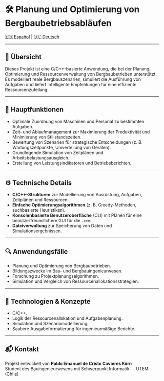 # 🛠️ Planung und Optimierung von Bergbaubetriebsabläufen

[🇪🇸 Español](README.es.md) | [🇩🇪 Deutsch](README.de.md)

---

## 📌 Übersicht

Dieses Projekt ist eine C/C++-basierte Anwendung, die bei der Planung, Optimierung und Ressourcenverwaltung von Bergbaubetrieben unterstützt. Es modelliert reale Bergbauszenarien, simuliert die Ausführung von Aufgaben und liefert intelligente Empfehlungen für eine effiziente Ressourcenzuteilung.

---

## 🎯 Hauptfunktionen

- Optimale Zuordnung von Maschinen und Personal zu bestimmten Aufgaben.
- Zeit- und Ablaufmanagement zur Maximierung der Produktivität und Minimierung von Stillstandszeiten.
- Bewertung von Szenarien für strategische Entscheidungen (z. B. Wartungszeitpunkte, Umverteilung von Geräten).
- Grundlegende Simulation von Zeitplänen und Arbeitsbelastungsausgleich.
- Erstellung von Leistungsindikatoren und Betriebsberichten.

---

## ⚙️ Technische Details

- **C/C++-Strukturen** zur Modellierung von Ausrüstung, Aufgaben, Zeitplänen und Ressourcen.
- **Einfache Optimierungsalgorithmen** (z. B. Greedy-Methoden, suchbasierte Heuristiken).
- **Konsolenbasierte Benutzeroberfläche** (CLI) mit Plänen für eine benutzerfreundlichere GUI für die `.exe`.
- **Dateiverwaltung** zur Speicherung von Daten und Simulationsergebnissen.

---

## 🔍 Anwendungsfälle

- Planung und Optimierung von Bergbaubetrieben.
- Bildungszwecke im Bau- und Bergbauingenieurwesen.
- Forschung zu Projektplanungsalgorithmen.
- Simulation und Vergleich von Ressourcenallokationsstrategien.

---

## 🧠 Technologien & Konzepte

- C/C++.
- Logik der Ressourcenallokation und Aufgabenplanung.
- Simulation und Szenariomodellierung.
- Saubere Ausgabeformatierung für ingenieurmäßige Berichte.

---

## 📬 Kontakt

Projekt entwickelt von **Pablo Emanuel de Cristo Cavieres Körn**  
Student des Bauingenieurwesens mit Schwerpunkt Informatik — UTEM (Chile)